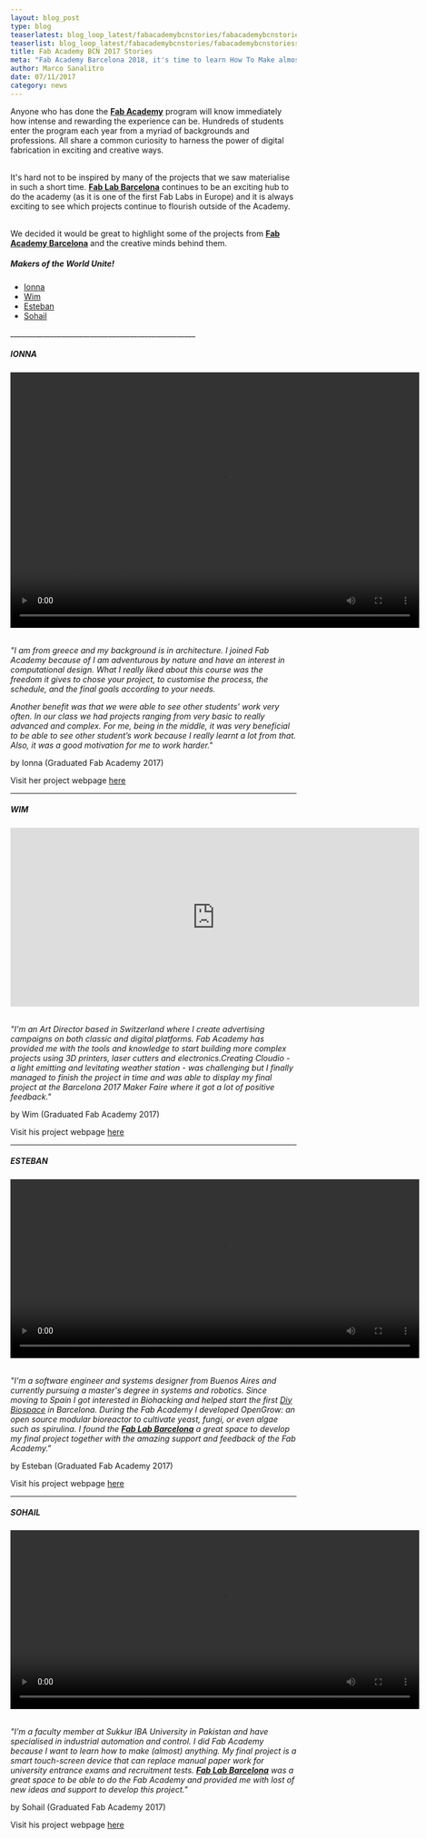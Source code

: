 ```yaml
---
layout: blog_post
type: blog
teaserlatest: blog_loop_latest/fabacademybcnstories/fabacademybcnstoriessmall.jpg
teaserlist: blog_loop_latest/fabacademybcnstories/fabacademybcnstoriessmall.jpg
title: Fab Academy BCN 2017 Stories
meta: "Fab Academy Barcelona 2018, it's time to learn How To Make almost Anything! Learn more about the Fab Academy Adventure directly from the Students Fab Academy BCN 2017!"
author: Marco Sanalitro
date: 07/11/2017 
category: news
---
```


<p>Anyone who has done the <strong><a href="https://fablabbcn.org/fab_academy_18.html">Fab Academy</a></strong> program will know immediately how intense and rewarding the experience can be. Hundreds of students enter the program each year from a myriad of backgrounds and professions. All share a common curiosity to harness the power of digital fabrication in exciting and creative ways.
<br/>
<br/>

It's hard not to be inspired by many of the projects that we saw materialise in such a short time. <strong><a href="https://fablabbcn.org/index.html">Fab Lab Barcelona</a></strong> continues to be an exciting hub to do the academy (as it is one of the first Fab Labs in Europe) and it is always exciting to see which projects continue to flourish outside of the Academy.
<br/>
<br/>

We decided it would be great to highlight some of the projects from <strong><a href="https://fablabbcn.org/fab_academy_18.html">Fab Academy Barcelona</a></strong> and the creative minds behind them.</p>

<h5>Makers of the World Unite!</h5>

<ul>
  <li><a href="#ionna">Ionna</a></li>
  <li><a href="#wim">Wim</a></li>
  <li><a href="#esteban">Esteban</a></li>
  <li><a href="#sohail">Sohail</a></li>
</ul>
___________________________________________________

<div id="ionna">
<h5>IONNA</h5>
    
<!---------------<img src= "http://www.fablabbcn.org/img/blog/blog_loop_latest/fabacademybcnstories/ionna.jpg" align="left" style="height: auto;
width: auto;
max-width: 300px;
max-height: 300px;">
<br><br/>--------------->

<video width="720" height="450" controls><source src="http://archive.fabacademy.org/archives/2017/fablabbcn/students/91/presentation.mp4" type="video/mp4"></video><br><br/>

<p><i>"I am from greece and my background is in architecture. I joined Fab Academy because of I am adventurous by nature and have an interest in computational design. What I really liked about this course was the freedom it gives to chose your project, to customise the process, the schedule, and the final goals according to your needs.

  <br/>

Another benefit was that we were able to see other students' work very often. In our class we had projects ranging from very basic to really advanced and complex. For me, being in the middle, it was very beneficial to be able to see other student’s work because I really learnt a lot from that. Also, it was a good motivation for me to work harder."</i></p>

<p>by Ionna (Graduated Fab Academy 2017)</p>

<p>Visit her project webpage <a href="http://archive.fabacademy.org/archives/2017/fablabbcn/students/91/finalProject.html" target="_blank">here</a></p>
</div>

___________________________________________________

<div id="wim">
<h5>WIM</h5>

<!---------------<img src= "http://www.fablabbcn.org/img/blog/blog_loop_latest/fabacademybcnstories/wim.jpg" align="left" style="height: auto;
width: auto;
max-width: 300px;
max-height: 300px;">
<br><br/>--------------->

<iframe src="https://player.vimeo.com/video/222731527" width="720" height="315" frameborder="0" webkitallowfullscreen mozallowfullscreen allowfullscreen></iframe><br><br/>

<p><i>"I'm an Art Director based in Switzerland where I create advertising campaigns on both classic and digital platforms. Fab Academy has provided me with the tools and knowledge to start building more complex projects using 3D printers, laser cutters and electronics.Creating Cloudio - a light emitting and levitating weather station - was challenging but I finally managed to finish the project in time and was able to display my final project at the Barcelona 2017 Maker Faire where it got a lot of positive feedback."</i></p>

<p>by Wim (Graduated Fab Academy 2017)</p>

<p>Visit his project webpage <a href="http://archive.fabacademy.org/archives/2017/fablabbcn/students/4/finalproject.html" target="_blank">here</a></p>

</div>

___________________________________________________

<div id="esteban">
<h5>ESTEBAN</h5>

<!---------------<img src= "http://www.fablabbcn.org/img/blog/blog_loop_latest/fabacademybcnstories/esteban.jpg" align="left" style="height: auto;
width: auto;
max-width: 300px;
max-height: 300px;">
<br><br/>--------------->

<video width="720" height="315" controls><source src="http://archive.fabacademy.org/archives/2017/fablabbcn/students/271/presentation.mp4" type="video/mp4"></video><br><br/>

<p><i>"I'm a software engineer and systems designer from Buenos Aires and currently pursuing a master's degree in systems and robotics. Since moving to Spain I got interested in Biohacking and helped start the first <a href="http://www.diybcn.org/" target="_blank">Diy Biospace</a> in Barcelona. During the Fab Academy I developed OpenGrow: an open source modular bioreactor to cultivate yeast, fungi, or even algae such as spirulina. I found the <strong><a href="https://fablabbcn.org/index.html">Fab Lab Barcelona</a></strong> a great space to develop my final project together with the amazing support and feedback of the Fab Academy."</i></p>

<p>by Esteban (Graduated Fab Academy 2017)</p>

<p>Visit his project webpage <a href="http://archive.fabacademy.org/archives/2017/fablabbcn/students/271/project/" target="_blank">here</a></p>

</div>

___________________________________________________

<div id="sohail">
<h5>SOHAIL</h5>

<!---------------<img src= "http://www.fablabbcn.org/img/blog/blog_loop_latest/fabacademybcnstories/sohail.jpg" align="left" style="height: auto;
width: auto;
max-width: 300px;
max-height: 300px;"> 
<br><br/>--------------->

<video width="720" height="315" controls><source src="http://archive.fabacademy.org/archives/2017/fablabbcn/students/342/presentation.mp4" type="video/mp4"></video><br><br/>

<p><i>"I’m a faculty member at Sukkur IBA University in Pakistan and have specialised in industrial automation and control. I did Fab Academy because I want to learn how to make (almost) anything. My final project is a smart touch-screen device that can replace manual paper work for university entrance exams and recruitment tests. <strong><a href="https://fablabbcn.org/index.html">Fab Lab Barcelona</a></strong> was a great space to be able to do the Fab Academy and provided me with lost of new ideas and support to develop this project."</i></p>

<p>by Sohail (Graduated Fab Academy 2017)</p>

<p>Visit his project webpage <a href="http://archive.fabacademy.org/archives/2017/fablabbcn/students/342/final_project.html" target="_blank">here</a></p>

</div>
